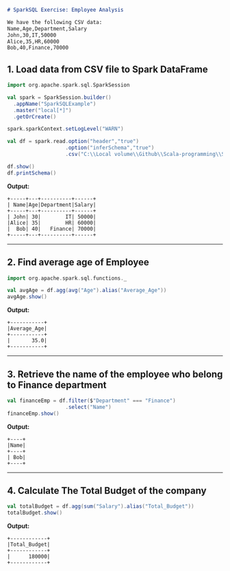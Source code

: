 ```markdown
# SparkSQL Exercise: Employee Analysis

We have the following CSV data:
Name,Age,Department,Salary
John,30,IT,50000
Alice,35,HR,60000
Bob,40,Finance,70000
```

## 1. Load data from CSV file to Spark DataFrame

```scala
import org.apache.spark.sql.SparkSession

val spark = SparkSession.builder()
  .appName("SparkSQLExample")
  .master("local[*]")
  .getOrCreate()

spark.sparkContext.setLogLevel("WARN")

val df = spark.read.option("header","true")
                   .option("inferSchema","true")
                   .csv("C:\\Local volume\\Github\\Scala-programming\\SparkSQL\\data.csv")

df.show()
df.printSchema()
```

**Output:**

```
+-----+---+----------+------+
| Name|Age|Department|Salary|
+-----+---+----------+------+
| John| 30|        IT| 50000|
|Alice| 35|        HR| 60000|
|  Bob| 40|   Finance| 70000|
+-----+---+----------+------+
```

---

## 2. Find average age of Employee

```scala
import org.apache.spark.sql.functions._

val avgAge = df.agg(avg("Age").alias("Average_Age"))
avgAge.show()
```

**Output:**

```
+-----------+
|Average_Age|
+-----------+
|       35.0|
+-----------+
```

---

## 3. Retrieve the name of the employee who belong to Finance department

```scala
val financeEmp = df.filter($"Department" === "Finance")
                   .select("Name")
financeEmp.show()
```

**Output:**

```
+----+
|Name|
+----+
| Bob|
+----+
```

---

## 4. Calculate The Total Budget of the company

```scala
val totalBudget = df.agg(sum("Salary").alias("Total_Budget"))
totalBudget.show()
```

**Output:**

```
+------------+
|Total_Budget|
+------------+
|      180000|
+------------+
```
